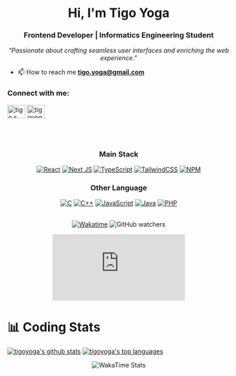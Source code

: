 <h1 align="center">Hi, I'm Tigo Yoga</h1> <h3 align="center">Frontend Developer | Informatics Engineering Student</h3> <p align="center"> <em>“Passionate about crafting seamless user interfaces and enriching the web experience.”</em> </p>

- 📫 How to reach me **tigo.yoga@gmail.com**

<h3 align="left">Connect with me:</h3>
<p align="left">
<a href="https://linkedin.com/in/tigoyoga" target="blank"><img align="center" src="https://raw.githubusercontent.com/rahuldkjain/github-profile-readme-generator/master/src/images/icons/Social/linked-in-alt.svg" alt="tigo s yoga" height="30" width="40" /></a>
<a href="https://instagram.com/tigoyoga" target="blank"><img align="center" src="https://raw.githubusercontent.com/rahuldkjain/github-profile-readme-generator/master/src/images/icons/Social/instagram.svg" alt="tigoyoga" height="30" width="40" /></a>
</p>

<br/>
<br/>


<h3 align="center">Main Stack</h3>
<div align="center">
  
  <a href="">![React](https://img.shields.io/badge/react-%2320232a.svg?style=for-the-badge&logo=react&logoColor=%2361DAFB)</a>
  <a href="">![Next JS](https://img.shields.io/badge/Next-black?style=for-the-badge&logo=next.js&logoColor=white)</a>
   <a href="">![TypeScript](https://img.shields.io/badge/typescript-%23007ACC.svg?style=for-the-badge&logo=typescript&logoColor=white)</a>
  <a href="">![TailwindCSS](https://img.shields.io/badge/tailwindcss-%2338B2AC.svg?style=for-the-badge&logo=tailwind-css&logoColor=white)</a>
  <a href="">![NPM](https://img.shields.io/badge/NPM-%23000000.svg?style=for-the-badge&logo=npm&logoColor=white)</a>
</div>
<h3 align="center">Other Language</h3>
<div align="center">
  
  <a href="">![C](https://img.shields.io/badge/c-%2300599C.svg?style=for-the-badge&logo=c&logoColor=white)</a>
  <a href="">![C++](https://img.shields.io/badge/c++-%2300599C.svg?style=for-the-badge&logo=c%2B%2B&logoColor=white)</a>
  <a href="">![JavaScript](https://img.shields.io/badge/javascript-%23323330.svg?style=for-the-badge&logo=javascript&logoColor=%23F7DF1E)</a>
  <a href="">![Java](https://img.shields.io/badge/java-%23ED8B00.svg?style=for-the-badge&logo=java&logoColor=white)</a>
  <a href="">![PHP](https://img.shields.io/badge/php-%23777BB4.svg?style=for-the-badge&logo=php&logoColor=white)</a>
</div>

<br/>
<div align="center"> <a href="https://wakatime.com/@tigoyoga"><img src="https://wakatime.com/badge/user/b26234dd-8316-4b9a-a01d-d6283b1707e3.svg" alt="Wakatime" /></a> <img alt="GitHub watchers" src="https://img.shields.io/github/watchers/tigoyoga/tigoyoga?style=flat">
 </div> <figure align="center"> <embed src="https://wakatime.com/share/@tigoyoga/8df28967-9033-428f-b990-ffcb628dac8f.svg"></embed> </figure>

# 📊 Coding Stats

[![tigoyoga's github stats](https://github-readme-stats.vercel.app/api?username=tigoyoga&theme=blue-green)](https://github.com/anuraghazra/github-readme-stats)
[![tigoyoga's top languages](https://github-readme-stats.vercel.app/api/top-langs/?username=tigoyoga&theme=blue-green)](https://github.com/anuraghazra/github-readme-stats)


<div align="center">
  <img src="https://wakatime.com/share/@tigoyoga/e9c2da83-887a-4733-a49f-9e09dede8bdc.svg" alt="WakaTime Stats" />
</div>
